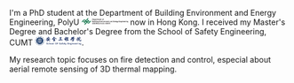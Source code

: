   
  I'm a PhD student at the Department of Building Environment and Energy Engineering, PolyU <img src='./images/BEEE-logo.png' style='width: 6em;'> now in Hong Kong. I received my Master's Degree and Bachelor's Degree from the School of Safety Engineering, CUMT <img src='./images/sse-logo-blue.png' style='width: 6em;'>. 
  
  My research topic focuses on fire detection and control, especial about aerial remote sensing of 3D thermal mapping. 
